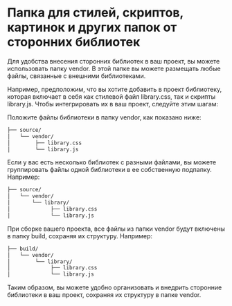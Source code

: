 # Папка для стилей, скриптов, картинок и других папок от сторонних библиотек

Для удобства внесения сторонних библиотек в ваш проект, вы можете использовать папку vendor. В этой папке вы можете размещать любые файлы, связанные с внешними библиотеками.

Например, предположим, что вы хотите добавить в проект библиотеку, которая включает в себя как стилевой файл library.css, так и скрипты library.js. Чтобы интегрировать их в ваш проект, следуйте этим шагам:

Положите файлы библиотеки в папку vendor, как показано ниже:

```bash
├── source/
│   └── vendor/
│        ├── library.css
│        └── library.js
```

Если у вас есть несколько библиотек с разными файлами, вы можете группировать файлы одной библиотеки в ее собственную подпапку. Например:
```bash
├── source/
│   └── vendor/
│       └── library/
│             ├── library.css
│             └── library.js
```

При сборке вашего проекта, все файлы из папки vendor будут включены в папку build, сохраняя их структуру. Например:
```bash
├── build/
│   └── vendor/
│        └── library/
│             ├── library.css
│             └── library.js
```

Таким образом, вы можете удобно организовать и внедрить сторонние библиотеки в ваш проект, сохраняя их структуру в папке vendor.
